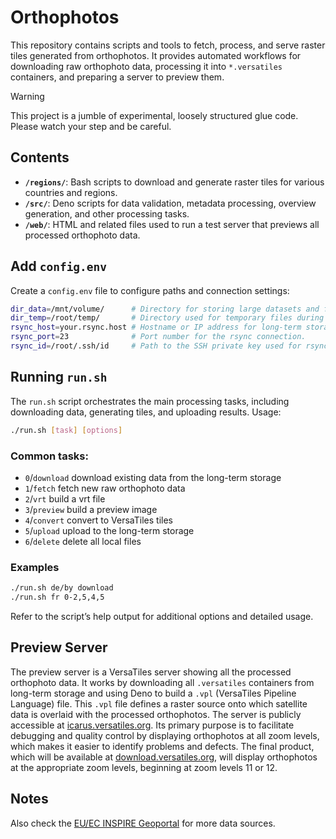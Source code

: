 # Orthophotos

This repository contains scripts and tools to fetch, process, and serve raster tiles generated from orthophotos. It provides automated workflows for downloading raw orthophoto data, processing it into `*.versatiles` containers, and preparing a server to preview them.

> [!WARNING]
> This project is a jumble of experimental, loosely structured glue code. Please watch your step and be careful.

## Contents

- **`/regions/`**: Bash scripts to download and generate raster tiles for various countries and regions.
- **`/src/`**: Deno scripts for data validation, metadata processing, overview generation, and other processing tasks.
- **`/web/`**: HTML and related files used to run a test server that previews all processed orthophoto data.

## Add `config.env`

Create a `config.env` file to configure paths and connection settings:

```bash
dir_data=/mnt/volume/      # Directory for storing large datasets and final outputs.
dir_temp=/root/temp/       # Directory used for temporary files during processing.
rsync_host=your.rsync.host # Hostname or IP address for long-term storage via rsync.
rsync_port=23              # Port number for the rsync connection.
rsync_id=/root/.ssh/id     # Path to the SSH private key used for rsync authentication.
```

## Running `run.sh`

The `run.sh` script orchestrates the main processing tasks, including downloading data, generating tiles, and uploading results. Usage:

```bash
./run.sh [task] [options]
```

### Common tasks:

- `0`/`download` download existing data from the long-term storage 
- `1`/`fetch` fetch new raw orthophoto data
- `2`/`vrt` build a vrt file
- `3`/`preview` build a preview image
- `4`/`convert` convert to VersaTiles tiles
- `5`/`upload` upload to the long-term storage 
- `6`/`delete` delete all local files

### Examples

```bash
./run.sh de/by download
./run.sh fr 0-2,5,4,5
```

Refer to the script’s help output for additional options and detailed usage.

## Preview Server

The preview server is a VersaTiles server showing all the processed orthophoto data. It works by downloading all `.versatiles` containers from long-term storage and using Deno to build a `.vpl` (VersaTiles Pipeline Language) file. This `.vpl` file defines a raster source onto which satellite data is overlaid with the processed orthophotos. The server is publicly accessible at [icarus.versatiles.org](https://icarus.versatiles.org/). Its primary purpose is to facilitate debugging and quality control by displaying orthophotos at all zoom levels, which makes it easier to identify problems and defects. The final product, which will be available at [download.versatiles.org](https://download.versatiles.org/), will display orthophotos at the appropriate zoom levels, beginning at zoom levels 11 or 12.

## Notes

Also check the [EU/EC INSPIRE Geoportal](https://inspire-geoportal.ec.europa.eu/srv/eng/catalog.search#/overview?view=themeOverview&theme=oi) for more data sources.
